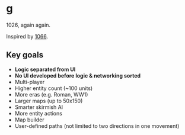 # g

1026, again again.

Inspired by [1066](https://armorgames.com/play/4594/1066).

## Key goals

* **Logic separated from UI**
* **No UI developed before logic & networking sorted**
* Multi-player
* Higher entity count (~100 units)
* More eras (e.g. Roman, WW1)
* Larger maps (up to 50x150)
* Smarter skirmish AI
* More entity actions
* Map builder
* User-defined paths (not limited to two directions in one movement)

